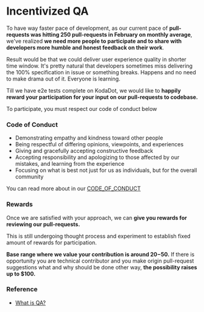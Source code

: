 # Incentivized QA 

 To have way faster pace of development, as our current pace of **pull-requests was hitting 250 pull-requests in February on monthly average**, we've realized **we need more people to participate and to share with developers more humble and honest feedback on their work**. 

 Result would be that we could deliver user experience quality in shorter time window. 
 It's pretty natural that developers sometimes miss delivering the 100% specification in issue or something breaks. Happens and no need to make drama out of it. Everyone is learning.

 Till we have e2e tests complete on KodaDot, we would like to **happily reward your participation for your input on our pull-requests to codebase.**

 To participate, you must respect our code of conduct below

 ### Code of Conduct
 - Demonstrating empathy and kindness toward other people
 - Being respectful of differing opinions, viewpoints, and experiences
 - Giving and gracefully accepting constructive feedback
 - Accepting responsibility and apologizing to those affected by our mistakes, and learning from the experience
 - Focusing on what is best not just for us as individuals, but for the overall community

 You can read more about in our [CODE_OF_CONDUCT](https://github.com/kodadot/nft-gallery/blob/main/CODE_OF_CONDUCT.md)

 ### Rewards
 Once we are satisfied with your approach, we can **give you rewards for reviewing our pull-requests.** 

 This is still undergoing thought process and experiment to establish fixed amount of rewards for participation. 

 **Base range where we value your contribution is around $20-$50.** If there is opportunity you are technical contributor and you make origin pull-request suggestions what and why should be done other way, **the possibility raises up to $100.** 

 ### Reference
 - [What is QA?](https://en.wikipedia.org/wiki/Quality_assurance)
